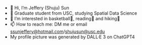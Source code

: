 - 👋 Hi, I’m Jeffery (Shuju) Sun
- 🌱 Graduate student from USC, studying Spatial Data Science
- 👀 I’m interested in basketball🏀, reading📖 and hiking🌲
- 📫 How to reach me: DM me or email ssunjeffery@hotmail.com/shujusun@usc.edu
- My profile picture was generated by DALL·E 3 on ChatGPT4

<!---
jeff-suen/jeff-suen is a ✨ special ✨ repository because its `README.md` (this file) appears on your GitHub profile.
You can click the Preview link to take a look at your changes.
--->
